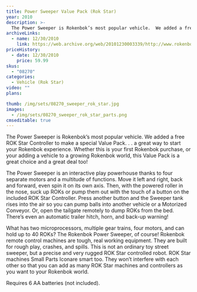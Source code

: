 ```yaml
---
title: Power Sweeper Value Pack (Rok Star)
year: 2010
description: >-
  The Power Sweeper is Rokenbok’s most popular vehicle.  We added a free ROK Star Controller to make a special Value Pack. . . a great way to start your Rokenbok experience.  Whether this is your first Rokenbok purchase, or your adding a vehicle to a growing Rokenbok world, this Value Pack is a great choice and a great deal too!
archiveLinks:
  - name: 12/30/2010
    link: https://web.archive.org/web/20101230003339/http://www.rokenbok.com/estore/machines/power-sweeper-value-pack
priceHistory:
  - date: 12/30/2010
    price: 59.99
skus:
  - "08270"
categories:
  - Vehicle (Rok Star)
video: ""
plans:

thumb: /img/sets/08270_sweeper_rok_star.jpg
images:
  - /img/sets/08270_sweeper_rok_star_parts.png
cmseditable: true
---
```

The Power Sweeper is Rokenbok’s most popular vehicle.  We added a free ROK Star Controller to make a special Value Pack. . . a great way to start your Rokenbok experience.  Whether this is your first Rokenbok purchase, or your adding a vehicle to a growing Rokenbok world, this Value Pack is a great choice and a great deal too!

The Power Sweeper is an interactive play powerhouse thanks to four separate motors and a multitude of functions. Move it left and right, back and forward, even spin it on its own axis. Then, with the powered roller in the nose, suck up ROKs or pump them out with the touch of a button on the included ROK Star Controller.  Press another button and the Sweeper tank rises into the air so you can pump balls into another vehicle or a Motorized Conveyor. Or, open the tailgate remotely to dump ROKs from the bed. There’s even an automatic trailer hitch, horn, and back-up warning!

What has two microprocessors, multiple gear trains, four motors, and can hold up to 40 ROKs?  The Rokenbok Power Sweeper, of course!  Rokenbok remote control machines are tough, real working equipment.  They are built for rough play, crashes, and spills.  This is not an ordinary toy street sweeper, but a precise and very rugged ROK Star controlled robot.  ROK Star machines Small Parts Iconare smart too. They won’t interfere with each other so that you can add as many ROK Star machines and controllers as you want to your Rokenbok world.

Requires 6 AA batteries (not included).
